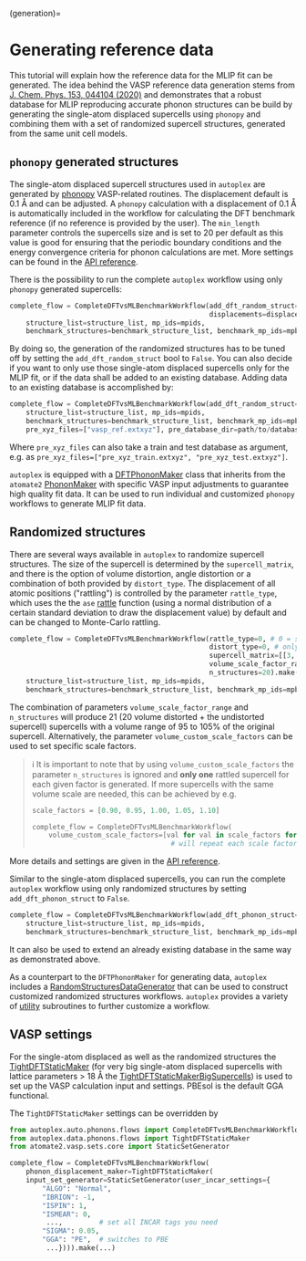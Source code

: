 (generation)=

# Generating reference data

This tutorial will explain how the reference data for the MLIP fit can be generated.
The idea behind the VASP reference data generation stems from [J. Chem. Phys. 153, 044104 (2020)](https://pubs.aip.org/aip/jcp/article/153/4/044104/1056348/Combining-phonon-accuracy-with-high) and demonstrates that a robust database for MLIP reproducing accurate phonon structures can be build by generating the single-atom displaced supercells using `phonopy` and combining them with a set of randomized supercell structures, generated from the same unit cell models.

## `phonopy` generated structures

The single-atom displaced supercell structures used in `autoplex` are generated by [phonopy](https://phonopy.github.io/phonopy/vasp.html) VASP-related routines. The displacement default is 0.1 Å and can be adjusted. A `phonopy` calculation with a displacement of 0.1 Å is automatically included in the workflow for calculating the DFT benchmark reference (if no reference is provided by the user). The `min_length` parameter controls the supercells size and is set to 20 per default as this value is good for ensuring that the periodic boundary conditions and the energy convergence criteria for phonon calculations are met. More settings can be found in the [API reference](#autoplex.auto.phonons.flows.CompleteDFTvsMLBenchmarkWorkflow).

There is the possibility to run the complete `autoplex` workflow using only `phonopy` generated supercells:
```python
complete_flow = CompleteDFTvsMLBenchmarkWorkflow(add_dft_random_struct=False, min_length=20,
                                                 displacements=displacement_list).make(
    structure_list=structure_list, mp_ids=mpids, 
    benchmark_structures=benchmark_structure_list, benchmark_mp_ids=mpbenchmark)
```
By doing so, the generation of the randomized structures has to be tuned off by setting the `add_dft_random_struct` bool to `False`.
You can also decide if you want to only use those single-atom displaced supercells only for the MLIP fit, or if the data shall be added to an existing database. 
Adding data to an existing database is accomplished by:
```python
complete_flow = CompleteDFTvsMLBenchmarkWorkflow(add_dft_random_struct=False).make(
    structure_list=structure_list, mp_ids=mpids, 
    benchmark_structures=benchmark_structure_list, benchmark_mp_ids=mpbenchmark,
    pre_xyz_files=["vasp_ref.extxyz"], pre_database_dir=path/to/database)
```
Where `pre_xyz_files` can also take a train and test database as argument, e.g. as `pre_xyz_files=["pre_xyz_train.extxyz", "pre_xyz_test.extxyz"]`.

`autoplex` is equipped with a [DFTPhononMaker](#autoplex.data.phonons.flows.DFTPhononMaker) class that inherits from the `atomate2` [PhononMaker](https://materialsproject.github.io/atomate2/reference/atomate2.vasp.flows.phonons.PhononMaker.html#atomate2.vasp.flows.phonons.PhononMaker) with specific VASP input adjustments to guarantee high quality fit data. It can be used to run individual and customized `phonopy` workflows to generate MLIP fit data.

## Randomized structures

There are several ways available in `autoplex` to randomize supercell structures. The size of the supercell is determined by the `supercell_matrix`, and there is the option of volume distortion, angle distortion or a combination of both provided by `distort_type`. The displacement of all atomic positions ("rattling") is controlled by the parameter `rattle_type`, which uses the the `ase` [rattle](https://wiki.fysik.dtu.dk/ase/ase/atoms.html#ase.Atoms.rattle) function (using a normal distribution of a certain standard deviation to draw the displacement value) by default and can be changed to Monte-Carlo rattling.
```python
complete_flow = CompleteDFTvsMLBenchmarkWorkflow(rattle_type=0, # 0 = standard ase.Atoms.rattle(stddev)
                                                 distort_type=0, # only volume distortion
                                                 supercell_matrix=[[3, 0, 0], [0, 3, 0]],
                                                 volume_scale_factor_range=[0.95, 1.05],
                                                 n_structures=20).make(
    structure_list=structure_list, mp_ids=mpids, 
    benchmark_structures=benchmark_structure_list, benchmark_mp_ids=mpbenchmark)
```
The combination of parameters `volume_scale_factor_range` and `n_structures` will produce 21 (20 volume distorted + the undistorted supercell) supercells with a volume range of 95 to 105% of the original supercell. Alternatively, the parameter `volume_custom_scale_factors` can be used to set specific scale factors. 
> ℹ️ It is important to note that by using `volume_custom_scale_factors` the parameter `n_structures` is ignored and **only one** rattled supercell for each given factor is generated. If more supercells with the same volume scale are needed, this can be achieved by e.g. 
> ```python
> scale_factors = [0.90, 0.95, 1.00, 1.05, 1.10]
> 
> complete_flow = CompleteDFTvsMLBenchmarkWorkflow(
>     volume_custom_scale_factors=[val for val in scale_factors for _ in range(5)]).make(...)
>                                   # will repeat each scale factor five times
>```

More details and settings are given in the [API reference](#autoplex.auto.phonons.flows.CompleteDFTvsMLBenchmarkWorkflow).

Similar to the single-atom displaced supercells, you can run the complete `autoplex` workflow using only randomized structures by setting `add_dft_phonon_struct` to `False`.
```python
complete_flow = CompleteDFTvsMLBenchmarkWorkflow(add_dft_phonon_struct=False).make(
    structure_list=structure_list, mp_ids=mpids, 
    benchmark_structures=benchmark_structure_list, benchmark_mp_ids=mpbenchmark)
```
It can also be used to extend an already existing database in the same way as demonstrated above.

As a counterpart to the `DFTPhononMaker` for generating data, `autoplex` includes a [RandomStructuresDataGenerator](#autoplex.data.phonons.flows.RandomStructuresDataGenerator) that can be used to construct customized randomized structures workflows.
`autoplex` provides a variety of [utility](#autoplex.data.common.utils) subroutines to further customize a workflow.



## VASP settings

For the single-atom displaced as well as the randomized structures the [TightDFTStaticMaker](#autoplex.data.phonons.flows.TightDFTStaticMaker) (for very big single-atom displaced supercells with lattice parameters > 18 Å the [TightDFTStaticMakerBigSupercells](#autoplex.data.phonons.flows.TightDFTStaticMakerBigSupercells)) is used to set up the VASP calculation input and settings. PBEsol is the default GGA functional.

The `TightDFTStaticMaker` settings can be overridden by 
```python
from autoplex.auto.phonons.flows import CompleteDFTvsMLBenchmarkWorkflow
from autoplex.data.phonons.flows import TightDFTStaticMaker
from atomate2.vasp.sets.core import StaticSetGenerator

complete_flow = CompleteDFTvsMLBenchmarkWorkflow(
    phonon_displacement_maker=TightDFTStaticMaker(
    input_set_generator=StaticSetGenerator(user_incar_settings={
        "ALGO": "Normal",
        "IBRION": -1,
        "ISPIN": 1,
        "ISMEAR": 0,
         ...,         # set all INCAR tags you need
        "SIGMA": 0.05,
        "GGA": "PE",  # switches to PBE
         ...}))).make(...)
```